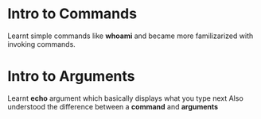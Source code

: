 # Intro to Commands
Learnt simple commands like **whoami** and became more familizarized with invoking commands.
#  Intro to Arguments
Learnt **echo** argument which basically displays what you type next
Also understood the difference between a **command** and **arguments**
